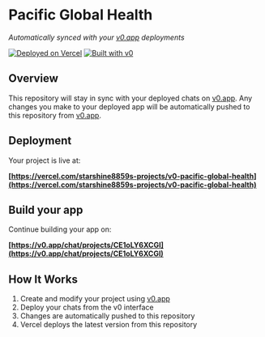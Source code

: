 # Pacific Global Health

*Automatically synced with your [v0.app](https://v0.app) deployments*

[![Deployed on Vercel](https://img.shields.io/badge/Deployed%20on-Vercel-black?style=for-the-badge&logo=vercel)](https://vercel.com/starshine8859s-projects/v0-pacific-global-health)
[![Built with v0](https://img.shields.io/badge/Built%20with-v0.app-black?style=for-the-badge)](https://v0.app/chat/projects/CE1oLY6XCGI)

## Overview

This repository will stay in sync with your deployed chats on [v0.app](https://v0.app).
Any changes you make to your deployed app will be automatically pushed to this repository from [v0.app](https://v0.app).

## Deployment

Your project is live at:

**[https://vercel.com/starshine8859s-projects/v0-pacific-global-health](https://vercel.com/starshine8859s-projects/v0-pacific-global-health)**

## Build your app

Continue building your app on:

**[https://v0.app/chat/projects/CE1oLY6XCGI](https://v0.app/chat/projects/CE1oLY6XCGI)**

## How It Works

1. Create and modify your project using [v0.app](https://v0.app)
2. Deploy your chats from the v0 interface
3. Changes are automatically pushed to this repository
4. Vercel deploys the latest version from this repository